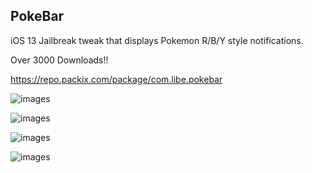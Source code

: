 ## PokeBar

iOS 13 Jailbreak tweak that displays Pokemon R/B/Y style notifications.

Over 3000 Downloads!!

https://repo.packix.com/package/com.libe.pokebar

![images](https://i.imgur.com/t3s1tY7.jpg)

![images](https://i.imgur.com/MMoaKjV.jpg)

![images](https://i.imgur.com/OIyh8tW.jpg)

![images](https://i.imgur.com/ZVxvJd9.jpg)
